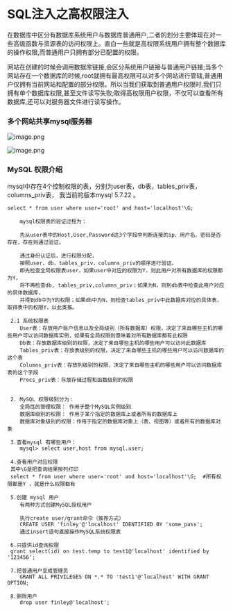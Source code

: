 # SQL注入之高权限注入

在数据库中区分有数据库系统用户与数据库普通用户,二者的划分主要体现在对一些高级函数与资源表的访问权限上。直白一些就是高权限系统用户拥有整个数据库的操作权限,而普通用户只拥有部分已配置的权限。

网站在创建的时候会调用数据库链接,会区分系统用户链接与普通用户链接;当多个网站存在一个数据库的时候,root就拥有最高权限可以对多个网站进行管辖,普通用户仅拥有当前网站和配置的部分权限。所以当我们获取到普通用户权限时,我们只拥有单个数据库权限,甚至文件读写失败;取得高权限用户权限，不仅可以查看所有数据库,还可以对服务器文件进行读写操作。

### 多个网站共享mysql服务器

![image.png](https://fynotefile.oss-cn-zhangjiakou.aliyuncs.com/fynote/4348/1644922889000/d7033b4a97df430fa52b609e39dff24e.png)

![image.png](https://fynotefile.oss-cn-zhangjiakou.aliyuncs.com/fynote/4348/1644922889000/2e40fafad1f84f6f92cc48a4702e3296.png)

### MySQL 权限介绍

mysql中存在4个控制权限的表，分别为user表，db表，tables_priv表，columns_priv表，
我当前的版本mysql 5.7.22 。

```
select * from user where user='root' and host='localhost'\G;

	mysql权限表的验证过程为：

	先从user表中的Host,User,Password这3个字段中判断连接的ip、用户名、密码是否存在，存在则通过验证。

	通过身份认证后，进行权限分配，
	按照user，db，tables_priv，columns_priv的顺序进行验证。
	即先检查全局权限表user，如果user中对应的权限为Y，则此用户对所有数据库的权限都为Y，
	将不再检查db, tables_priv,columns_priv；如果为N，则到db表中检查此用户对应的具体数据库，
	并得到db中为Y的权限；如果db中为N，则检查tables_priv中此数据库对应的具体表，取得表中的权限Y，以此类推。
 
 2.1 系统权限表
	User表：存放用户账户信息以及全局级别（所有数据库）权限，决定了来自哪些主机的哪些用户可以访问数据库实例，如果有全局权限则意味着对所有数据库都有此权限 
	Db表：存放数据库级别的权限，决定了来自哪些主机的哪些用户可以访问此数据库 
	Tables_priv表：存放表级别的权限，决定了来自哪些主机的哪些用户可以访问数据库的这个表 
	Columns_priv表：存放列级别的权限，决定了来自哪些主机的哪些用户可以访问数据库表的这个字段 
	Procs_priv表：存放存储过程和函数级别的权限


 2. MySQL 权限级别分为： 
	全局性的管理权限： 作用于整个MySQL实例级别 
	数据库级别的权限： 作用于某个指定的数据库上或者所有的数据库上 
	数据库对象级别的权限：作用于指定的数据库对象上（表、视图等）或者所有的数据库对象
 
 3.查看mysql 有哪些用户：
	mysql> select user,host from mysql.user;
 
 4.查看用户对应权限
 其中\G是把查询结果按列打印
 select * from user where user='root' and host='localhost'\G;  #所有权限都是Y ，就是什么权限都有
 
 5.创建 mysql 用户
	有两种方式创建MySQL授权用户

	执行create user/grant命令（推荐方式）
	CREATE USER 'finley'@'localhost' IDENTIFIED BY 'some_pass';
	通过insert语句直接操作MySQL系统权限表
 
 6.只提供id查询权限
 grant select(id) on test.temp to test1@'localhost' identified by '123456';
 
 7.把普通用户变成管理员
	GRANT ALL PRIVILEGES ON *.* TO 'test1'@'localhost' WITH GRANT OPTION;

 8.删除用户
	drop user finley@'localhost';
```
